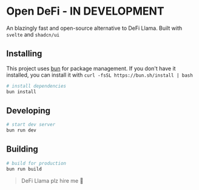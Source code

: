 # Open DeFi - IN DEVELOPMENT

An blazingly fast and open-source alternative to DeFi Llama. Built with `svelte` and `shadcn/ui`

## Installing

This project uses [bun](https://bun.sh/) for package management. If you don't have it installed, you can install it with `curl -fsSL https://bun.sh/install | bash`

```bash
# install dependencies
bun install
```

## Developing

```bash
# start dev server
bun run dev
```

## Building

```bash
# build for production
bun run build
```

> DeFi Llama plz hire me 🥺
